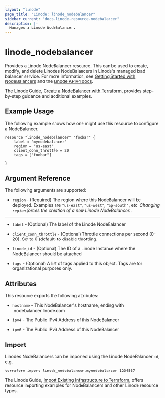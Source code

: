 ```yaml
---
layout: "linode"
page_title: "Linode: linode_nodebalancer"
sidebar_current: "docs-linode-resource-nodebalancer"
description: |-
  Manages a Linode NodeBalancer.
---
```


# linode\_nodebalancer

Provides a Linode NodeBalancer resource.  This can be used to create, modify, and delete Linodes NodeBalancers in Linode's managed load balancer service.
For more information, see [Getting Started with NodeBalancers](https://www.linode.com/docs/platform/nodebalancer/getting-started-with-nodebalancers/) and the [Linode APIv4 docs](https://developers.linode.com/api/v4#operation/createNodeBalancer).

The Linode Guide, [Create a NodeBalancer with Terraform](https://www.linode.com/docs/applications/configuration-management/create-a-nodebalancer-with-terraform/), provides step-by-step guidance and additional examples.

## Example Usage

The following example shows how one might use this resource to configure a NodeBalancer.

```hcl
resource "linode_nodebalancer" "foobar" {
    label = "mynodebalancer"
    region = "us-east"
    client_conn_throttle = 20
    tags = ["foobar"]

}
```

## Argument Reference

The following arguments are supported:

* `region` - (Required) The region where this NodeBalancer will be deployed.  Examples are `"us-east"`, `"us-west"`, `"ap-south"`, etc.  *Changing `region` forces the creation of a new Linode NodeBalancer.*.

- - -

* `label` - (Optional) The label of the Linode NodeBalancer

* `client_conn_throttle` - (Optional) Throttle connections per second (0-20). Set to 0 (default) to disable throttling.

* `linode_id` - (Optional) The ID of a Linode Instance where the NodeBalancer should be attached.

* `tags` - (Optional) A list of tags applied to this object. Tags are for organizational purposes only.

## Attributes

This resource exports the following attributes:

* `hostname` - This NodeBalancer's hostname, ending with .nodebalancer.linode.com

* `ipv4` - The Public IPv4 Address of this NodeBalancer

* `ipv6` - The Public IPv6 Address of this NodeBalancer

## Import

Linodes NodeBalancers can be imported using the Linode NodeBalancer `id`, e.g.

```sh
terraform import linode_nodebalancer.mynodebalancer 1234567
```

The Linode Guide, [Import Existing Infrastructure to Terraform](https://www.linode.com/docs/applications/configuration-management/import-existing-infrastructure-to-terraform/), offers resource importing examples for NodeBalancers and other Linode resource types.
